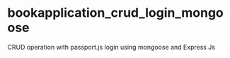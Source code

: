 # bookapplication_crud_login_mongoose
CRUD operation with passport.js login using mongoose and Express Js
